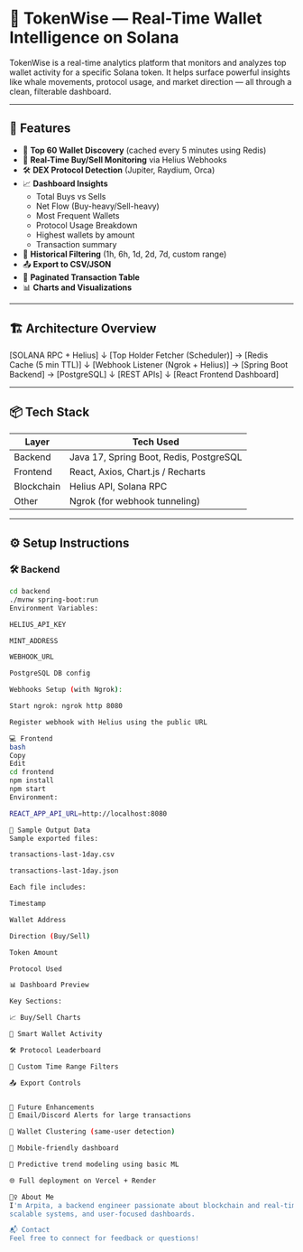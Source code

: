 # 🧠 TokenWise — Real-Time Wallet Intelligence on Solana

TokenWise is a real-time analytics platform that monitors and analyzes top wallet activity for a specific Solana token. It helps surface powerful insights like whale movements, protocol usage, and market direction — all through a clean, filterable dashboard.

---

## 🚀 Features

- 🧾 **Top 60 Wallet Discovery** (cached every 5 minutes using Redis)
- 🔄 **Real-Time Buy/Sell Monitoring** via Helius Webhooks
- 🛠️ **DEX Protocol Detection** (Jupiter, Raydium, Orca)
- 📈 **Dashboard Insights**
  - Total Buys vs Sells
  - Net Flow (Buy-heavy/Sell-heavy)
  - Most Frequent Wallets
  - Protocol Usage Breakdown
  - Highest wallets by amount
  - Transaction summary
- 📆 **Historical Filtering** (1h, 6h, 1d, 2d, 7d, custom range)
- 📤 **Export to CSV/JSON**
- 🔁 **Paginated Transaction Table**
- 📊 **Charts and Visualizations**

---

## 🏗 Architecture Overview

[SOLANA RPC + Helius]
↓
[Top Holder Fetcher (Scheduler)] → [Redis Cache (5 min TTL)]
↓
[Webhook Listener (Ngrok + Helius)] → [Spring Boot Backend] → [PostgreSQL]
↓
[REST APIs]
↓
[React Frontend Dashboard]



---

## 📦 Tech Stack

| Layer         | Tech Used                          |
|--------------|------------------------------------|
| Backend       | Java 17, Spring Boot, Redis, PostgreSQL |
| Frontend      | React, Axios, Chart.js / Recharts |
| Blockchain    | Helius API, Solana RPC            |
| Other         | Ngrok (for webhook tunneling)     |

---

## ⚙️ Setup Instructions

### 🛠 Backend

```bash
cd backend
./mvnw spring-boot:run
Environment Variables:

HELIUS_API_KEY

MINT_ADDRESS

WEBHOOK_URL

PostgreSQL DB config

Webhooks Setup (with Ngrok):

Start ngrok: ngrok http 8080

Register webhook with Helius using the public URL

💻 Frontend
bash
Copy
Edit
cd frontend
npm install
npm start
Environment:

REACT_APP_API_URL=http://localhost:8080

🧪 Sample Output Data
Sample exported files:

transactions-last-1day.csv

transactions-last-1day.json

Each file includes:

Timestamp

Wallet Address

Direction (Buy/Sell)

Token Amount

Protocol Used

📊 Dashboard Preview

Key Sections:

📈 Buy/Sell Charts

🧠 Smart Wallet Activity

🛠 Protocol Leaderboard

📆 Custom Time Range Filters

📤 Export Controls


🔮 Future Enhancements
🔔 Email/Discord Alerts for large transactions

🧩 Wallet Clustering (same-user detection)

📲 Mobile-friendly dashboard

🧠 Predictive trend modeling using basic ML

🌐 Full deployment on Vercel + Render

🙋‍♀️ About Me
I'm Arpita, a backend engineer passionate about blockchain and real-time systems. This project reflects my love for clean architecture,
scalable systems, and user-focused dashboards.

📬 Contact
Feel free to connect for feedback or questions!




